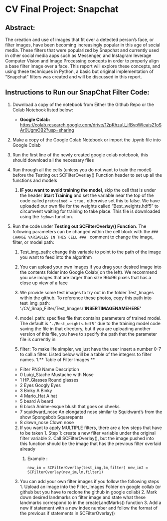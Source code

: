 # CV Final Project: Snapchat 
## Abstract: 

The creation and use of images that fit over a detected person’s face, or filter images, have been becoming increasingly popular in this age of social media. These filters that were popularized by Snapchat and currently used in other social media apps such as Messenger, and Instagram leverage Computer Vision and Image Processing concepts in order to properly align a base filter image over a face. This report will explore these concepts, and using these techniques in Python, a basic but original implementation of “Snapchat” filters was created and will be discussed in this report.



## Instructions to Run our SnapChat Filter Code:
1. Download a copy of the notebook from Either the Github Repo or the Colab Notebook listed below:
   - **Google Colab:**
    https://colab.research.google.com/drive/12pKhzuU_ifBvpWIeais21oSAr0UgmOB2?usp=sharing
    
2. Make a copy of the Google Colab Notebook or import the .ipynb file into Google Colab
3. Run the first line of the newly created google colab notebook, this should download all the necessary files 
4. Run through all the cells (unless you do not want to train the model) before the Testing out SCFilterOverlay() Function header to set up all the functions and models 
   1. **IF you want to avoid training the model**, skip the cell that is under the header **Start Training** and set the variable near the top of the code called `pretrained = true` , otherwise set this to false. We have uploaded our own file for the weights called “Best_weights.hdf5”  to circumvent waiting for training to take place. This file is downloaded using the `!gdown` function.


5. Run the code under **Testing out SCFilterOverlay() Function**. The following parameters can be changed within the cell block with the `### CHANGE VARIABLES IN THIS CELL ### ` comment to change the image, filter, or model path:
   1. Test_img_path: change this variable to point to the path of the image you want to feed into the algorithm
     1. You can upload your own images if you drag your desired image into the contents folder into Google Colab( on the left). We recommend you use images that are larger than size 96x96 pixels that has a close up view of a face
     2. We provide some test images to try out in the folder Test_Images within the github. To reference these photos, copy this path into test_img_path: ‘./CV_Snap_Filter/Test_Images/**'INSERTIMAGENAMEHERE’**


   2. model_path: specifies file that contains parameters of trained model. The default is `‘./Best_weights.hdf5’` due to the training model code saving the file in that directory, but if you are uploading another version of this file, you have to specify the path that the parameter file is currently in


   3. filter: To make life simpler, we just have the user insert a number 0-7 to call a filter. Listed below will be a table of the integers to filter names. 
      1.** Table of Filter Images **
	- Filter PNG Name Description
	- 0 Luigi_Stache Mustache with Nose 
	- 1 HP_Glasses Round glasses
	- 2 Eyes Googly Eyes
	- 3 Binky A Binky
	- 4 Mario_Hat A hat
	- 5 beard A beard
 	- 6 blush Anime-esque blush that goes on cheeks
	- 7 squidward_nose An elongated nose similar to Squidward’s from the show Spongebob Squarepants
	- 8 clown_nose Clown nose

     2. If you want to apply MULTIPLE filters, there are a few steps that have to be taken
       1. Step 1: create a new filter variable under the original filter variable
       2. Call SCFilterOverlay(), but the image pushed into this function should be the image that has the previous filter overlaid already
         1. Example : 
     
            `new_im = SCFilterOverlay(test_img,lm,filter)
            new_im2 = SCFilterOverlay(new_im,lm,filter1)`
     3. You can add your own filter images if you follow the following steps
       1. Upload an image into the Filter_Images Folder on google collab (or github but you have to reclone the github in google collab)
       2. Mark down desired landmarks on filter image and state what these landmarks correspond to in the createLandMarks() function
       3. Add a new if statement with a new index number and follow the format of the previous if statements in SCFilterOverlay()
